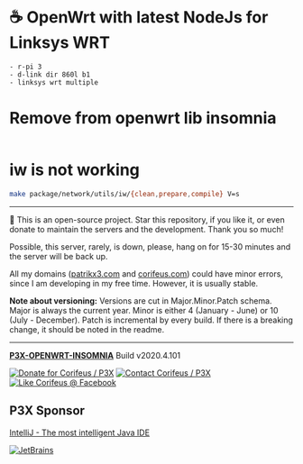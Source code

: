 [//]: #@corifeus-header

# ☕ OpenWrt with latest NodeJs for Linksys WRT

                        
[//]: #@corifeus-header:end

```text
- r-pi 3
- d-link dir 860l b1
- linksys wrt multiple
```

# Remove from openwrt lib insomnia
```text
```

# iw is not working
```bash
make package/network/utils/iw/{clean,prepare,compile} V=s
```

[//]: #@corifeus-footer

---

🙏 This is an open-source project. Star this repository, if you like it, or even donate to maintain the servers and the development. Thank you so much!

Possible, this server, rarely, is down, please, hang on for 15-30 minutes and the server will be back up.

All my domains ([patrikx3.com](https://patrikx3.com) and [corifeus.com](https://corifeus.com)) could have minor errors, since I am developing in my free time. However, it is usually stable.

**Note about versioning:** Versions are cut in Major.Minor.Patch schema. Major is always the current year. Minor is either 4 (January - June) or 10 (July - December). Patch is incremental by every build. If there is a breaking change, it should be noted in the readme.


---

[**P3X-OPENWRT-INSOMNIA**](https://pages.corifeus.com/openwrt-insomnia) Build v2020.4.101

[![Donate for Corifeus / P3X](https://img.shields.io/badge/Donate-Corifeus-003087.svg)](https://www.paypal.com/cgi-bin/webscr?cmd=_s-xclick&hosted_button_id=QZVM4V6HVZJW6)  [![Contact Corifeus / P3X](https://img.shields.io/badge/Contact-P3X-ff9900.svg)](https://www.patrikx3.com/en/front/contact) [![Like Corifeus @ Facebook](https://img.shields.io/badge/LIKE-Corifeus-3b5998.svg)](https://www.facebook.com/corifeus.software)


## P3X Sponsor

[IntelliJ - The most intelligent Java IDE](https://www.jetbrains.com/?from=patrikx3)

[![JetBrains](https://cdn.corifeus.com/assets/svg/jetbrains-logo.svg)](https://www.jetbrains.com/?from=patrikx3)




[//]: #@corifeus-footer:end
